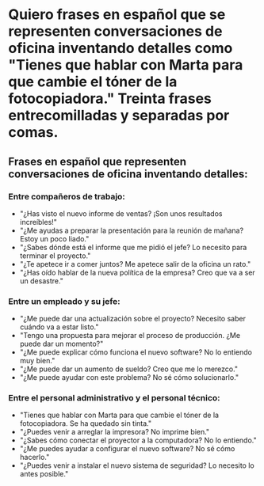 # Quiero frases en español que se representen conversaciones de oficina inventando detalles como "Tienes que hablar con Marta para que cambie el tóner de la fotocopiadora." Treinta frases entrecomilladas y separadas por comas.


## Frases en español que representen conversaciones de oficina inventando detalles:

### Entre compañeros de trabajo:
  * "¿Has visto el nuevo informe de ventas? ¡Son unos resultados increíbles!"
  * "¿Me ayudas a preparar la presentación para la reunión de mañana? Estoy un poco liado."
  * "¿Sabes dónde está el informe que me pidió el jefe? Lo necesito para terminar el proyecto."
  * "¿Te apetece ir a comer juntos? Me apetece salir de la oficina un rato."
  * "¿Has oído hablar de la nueva política de la empresa? Creo que va a ser un desastre."

### Entre un empleado y su jefe:
  * "¿Me puede dar una actualización sobre el proyecto? Necesito saber cuándo va a estar listo."
  * "Tengo una propuesta para mejorar el proceso de producción. ¿Me puede dar un momento?"
  * "¿Me puede explicar cómo funciona el nuevo software? No lo entiendo muy bien."
  * "¿Me puede dar un aumento de sueldo? Creo que me lo merezco."
  * "¿Me puede ayudar con este problema? No sé cómo solucionarlo."

### Entre el personal administrativo y el personal técnico:
  * "Tienes que hablar con Marta para que cambie el tóner de la fotocopiadora. Se ha quedado sin tinta."
  * "¿Puedes venir a arreglar la impresora? No imprime bien."
  * "¿Sabes cómo conectar el proyector a la computadora? No lo entiendo."
  * "¿Me puedes ayudar a configurar el nuevo software? No sé cómo hacerlo."
  * "¿Puedes venir a instalar el nuevo sistema de seguridad? Lo necesito lo antes posible."
